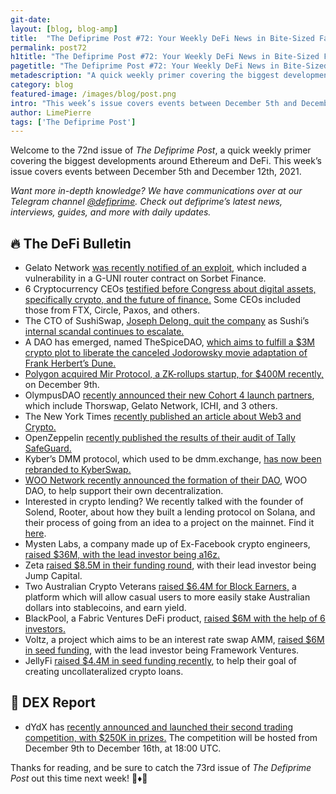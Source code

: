 ```yaml
---
git-date:
layout: [blog, blog-amp]
title:  "The Defiprime Post #72: Your Weekly DeFi News in Bite-Sized Fashion"
permalink: post72
h1title: "The Defiprime Post #72: Your Weekly DeFi News in Bite-Sized Fashion"
pagetitle: "The Defiprime Post #72: Your Weekly DeFi News in Bite-Sized Fashion"
metadescription: "A quick weekly primer covering the biggest developments around Ethereum and DeFi. This week’s issue covers events between December 5th and December 12th, 2021"
category: blog
featured-image: /images/blog/post.png
intro: "This week’s issue covers events between December 5th and December 12th, 2021"
author: LimePierre
tags: ['The Defiprime Post']
---
```


Welcome to the 72nd issue of _The Defiprime Post_, a quick weekly primer covering the biggest developments around Ethereum and DeFi. This week’s issue covers events between December 5th and December 12th, 2021.

_Want more in-depth knowledge? We have communications over at our Telegram channel [@defiprime](https://t.me/defiprime). Check out defiprime’s latest news, interviews, guides, and more with daily updates._


## 🔥 The DeFi Bulletin

* Gelato Network [was recently notified of an exploit,](https://twitter.com/gelatonetwork/status/1469813838916866050) which included a vulnerability in a G-UNI router contract on Sorbet Finance. 
* 6 Cryptocurrency CEOs [testified before Congress about digital assets, specifically crypto, and the future of finance.](https://www.youtube.com/watch?v=ohp-Trq4HU4) Some CEOs included those from FTX, Circle, Paxos, and others. 
* The CTO of SushiSwap, [Joseph Delong, quit the company](https://twitter.com/josephdelong/status/1468689021530427395?s=21) as Sushi’s [internal scandal continues to escalate.  ](https://www.theblockcrypto.com/post/126411/sushiswap-cto-threatens-to-quit-as-infighting-escalates)
* A DAO has emerged, named TheSpiceDAO, [which aims to fulfill a $3M crypto plot to liberate the canceled Jodorowsky movie adaptation of Frank Herbert’s Dune.](https://www.buzzfeednews.com/article/amansethi/spicedao-dunedao-soby?bftwnews&utm_term=4ldqpgc#4ldqpgc)
* [Polygon acquired Mir Protocol, a ZK-rollups startup, for $400M recently,](https://www.theblockcrypto.com/post/126991/polygon-acquires-mir-protocol-400-million-zk-rollups) on December 9th. 
* OlympusDAO [recently announced their new Cohort 4 launch partners](https://olympusdao.medium.com/olympus-pro-introducing-cohort-4-launch-partners-6bf98c94a47e), which include Thorswap, Gelato Network, ICHI, and 3 others. 
* The New York Times [recently published an article about Web3 and Crypto.](https://www.nytimes.com/2021/12/05/business/dealbook/what-is-web3.html) 
* OpenZeppelin [recently published the results of their audit of Tally SafeGuard.](https://blog.openzeppelin.com/tally-safeguard-audit/)
* Kyber’s DMM protocol, which used to be dmm.exchange, [has now been rebranded to KyberSwap.  ](https://blog.kyber.network/dmm-is-now-kyberswap-on-a-mission-to-provide-the-best-trading-and-earning-experience-in-defi-7664fa29f458)
* [WOO Network recently announced the formation of their DAO](https://medium.com/woonetwork/woo-network-announces-formation-of-woo-dao-to-support-progressive-decentralization-71cb7c0f1478), WOO DAO, to help support their own decentralization. 
* Interested in crypto lending? We recently talked with the founder of Solend, Rooter, about how they built a lending protocol on Solana, and their process of going from an idea to a project on the mainnet. Find it [here](https://defiprime.com/solend). 
* Mysten Labs, a company made up of Ex-Facebook crypto engineers, [raised $36M, with the lead investor being a16z.](https://www.cnbc.com/2021/12/06/mysten-labs-raises-36-million-from-andreessen-horowitz-crypto-fund.html) 
* Zeta [raised $8.5M in their funding round](https://zetamarkets.medium.com/announcing-zetas-8-5m-funding-round-led-by-jump-capital-de239c3b076e), with their lead investor being Jump Capital. 
* Two Australian Crypto Veterans [raised $6.4M for Block Earners,](https://www.smh.com.au/business/companies/crypto-veterans-raise-6-4m-to-bring-defi-to-the-masses-20211208-p59fui.html) a platform which will allow casual users to more easily stake Australian dollars into stablecoins, and earn yield. 
* BlackPool, a Fabric Ventures DeFi product, [raised $6M with the help of 6 investors.](https://medium.com/fabric-ventures/blackpool-6m-to-deploy-into-the-metaverse-8c72a42e0c7b) 
* Voltz, a project which aims to be an interest rate swap AMM, [raised $6M in seed funding](https://medium.com/voltz/voltz-the-interest-rate-swap-amm-announces-its-6m-seed-round-led-by-framework-ventures-8f26cb09ed22), with the lead investor being Framework Ventures. 
* JellyFi [raised $4.4M in seed funding recently](https://jellyfi.io/blog/news/jellyfi-raises-4-4-million-seed-round-to-bring-uncollateralized-crypto-loans-to-defi-backed-by-lemniscap-parafi-capital-tioga-capital-and-others/), to help their goal of creating uncollateralized crypto loans. 

## 💱 DEX Report

* dYdX has [recently announced and launched their second trading competition, with $250K in prizes.](https://dydx.exchange/blog/trading-competition-02) The competition will be hosted from December 9th to December 16th, at 18:00 UTC. 

Thanks for reading, and be sure to catch the 73rd issue of _The Defiprime Post_ out this time next week! 👋♦️👋